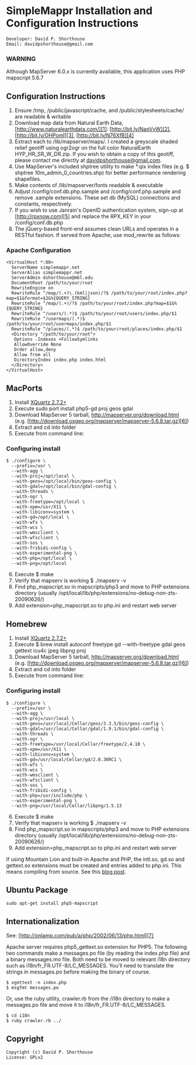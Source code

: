SimpleMappr Installation and Configuration Instructions
=======================================================

    Developer: David P. Shorthouse
    Email: davidpshorthouse@gmail.com

### WARNING

Although MapServer 6.0.x is currently available, this application uses PHP mapscript 5.6.7

Configuration Instructions
--------------------------

1. Ensure /tmp, /public/javascript/cache, and /public/stylesheets/cache/ are readable & writable
2. Download map data from Natural Earth Data, [http://www.naturalearthdata.com/][1]:
  [http://bit.ly/NapVvW][2], [http://bit.ly/OHPoml][3], [http://bit.ly/N76XfB][4]
3. Extract each to /lib/mapserver/maps/. I created a greyscale shaded relief geotiff using ogr2ogr on the full color NaturalEarth HYP_HR_SR_W_DR.zip. If you wish to obtain a copy of this geotiff, please contact me directly at davidpshorthouse@gmail.com.
4. Use MapServer's included shptree utility to make *.qix index files (e.g. $ shptree 10m_admin_0_countries.shp) for better performance rendering shapefiles.
5. Make contents of /lib/mapserver/fonts readable & executable
6. Adjust /config/conf.db.php.sample and /config/conf.php.sample and remove .sample extensions. These set db (MySQL) connections and constants, respectively.
7. If you wish to use Janrain's OpenID authentication system, sign-up at [http://rpxnow.com][5] and replace the RPX_KEY in your /config/conf.db.php
8. The jQuery-based front-end assumes clean URLs and operates in a RESTful fashion. If served from Apache, use mod_rewrite as follows:

### Apache Configuration

    <VirtualHost *:80>
      ServerName simplemappr.net
      ServerAlias simplemappr.net
      ServerAdmin dshorthouse@mbl.edu
      DocumentRoot /path/to/your/root
      RewriteEngine on
      RewriteRule ^/map/(.+)\.(kml|json)/?$ /path/to/your/root/index.php?map=$1&format=$2&%{QUERY_STRING}
      RewriteRule ^/map/(.+)/?$ /path/to/your/root/index.php?map=$1&%{QUERY_STRING}
      RewriteRule ^/users/(.*)$ /path/to/your/root/users/index.php/$1
      RewriteRule ^/usermaps/(.*)$ /path/to/your/root/usermaps/index.php/$1
      RewriteRule ^/places/(.*)$ /path/to/your/root/places/index.php/$1
      <Directory "/path/to/your/root">
       Options -Indexes +FollowSymlinks
       AllowOverride None
       Order allow,deny
       Allow from all
       DirectoryIndex index.php index.html
      </Directory>
    </VirtualHost>

MacPorts
--------

1. Install [XQuartz 2.7.2+][8]
2. Execute sudo port install php5-gd proj geos gdal
3. Download MapServer 5 tarball, http://mapserver.org/download.html (e.g. [http://download.osgeo.org/mapserver/mapserver-5.6.8.tar.gz][6])
4. Extract and cd into folder
5. Execute from command line:

### Configuring install

    $ ./configure \
      --prefix=/usr \
      --with-agg \
      --with-proj=/opt/local \
      --with-geos=/opt/local/bin/geos-config \
      --with-gdal=/opt/local/bin/gdal-config \
      --with-threads \
      --with-ogr \
      --with-freetype=/opt/local \
      --with-xpm=/usr/X11 \
      --with-libiconv=system \
      --with-gd=/opt/local \
      --with-wfs \
      --with-wcs \
      --with-wmsclient \
      --with-wfsclient \
      --with-sos \
      --with-fribidi-config \
      --with-experimental-png \
      --with-php=/opt/local \
      --with-png=/opt/local

6. Execute $ make
7. Verify that mapserv is working $ ./mapserv -v
8. Find php_mapscript.so in mapscripts/php3 and move to PHP extensions directory (usually /opt/local/lib/php/extensions/no-debug-non-zts-20090626/)
9. Add extension=php_mapscript.so to php.ini and restart web server

Homebrew
--------

1. Install [XQuartz 2.7.2+][8]
2. Execute $ brew install autoconf freetype gd --with-freetype gdal geos gettext icu4c jpeg libpng proj
3. Download MapServer 5 tarball, http://mapserver.org/download.html (e.g. [http://download.osgeo.org/mapserver/mapserver-5.6.8.tar.gz][6])
4. Extract and cd into folder
5. Execute from command line:	

### Configuring install

	$ ./configure \
	  --prefix=/usr \
	  --with-agg \
	  --with-proj=/usr/local \
	  --with-geos=/usr/local/Cellar/geos/3.3.5/bin/geos-config \
	  --with-gdal=/usr/local/Cellar/gdal/1.9.1/bin/gdal-config \
	  --with-threads \
	  --with-ogr \
	  --with-freetype=/usr/local/Cellar/freetype/2.4.10 \
	  --with-xpm=/usr/X11 \
	  --with-libiconv=system \
	  --with-gd=/usr/local/Cellar/gd/2.0.36RC1 \
	  --with-wfs \
	  --with-wcs \
	  --with-wmsclient \
	  --with-wfsclient \
	  --with-sos \
	  --with-fribidi-config \
	  --with-php=/usr/include/php \
	  --with-experimental-png \
	  --with-png=/usr/local/Cellar/libpng/1.5.13

6. Execute $ make
7. Verify that mapserv is working $ ./mapserv -v
8. Find php_mapscript.so in mapscripts/php3 and move to PHP extensions directory (usually /opt/local/lib/php/extensions/no-debug-non-zts-20090626/)
9. Add extension=php_mapscript.so to php.ini and restart web server

If using Mountain Lion and built-in Apache and PHP, the intl.so, gd.so and gettext.so extensions must be created and entries added to php.ini. This means compiling from source. See this [blog post][9].

Ubuntu Package
--------------

    sudo apt-get install php5-mapscript

Internationalization
--------------------

See: [http://onlamp.com/pub/a/php/2002/06/13/php.html][7]

Apache server requires php5_gettext.so extension for PHP5. The following two commands make a messages.po file (by reading the index.php file) and a binary messages.mo file. Both need to be moved to relevant i18n directory such as i18n/fr_FR.UTF-8/LC_MESSAGES. You'll need to translate the strings in messages.po before making the binary of course.

    $ xgettext -n index.php
    $ msgfmt messages.po

Or, use the ruby utility, crawler.rb from the /i18n directory to make a messages.po file and move it to i18n/fr_FR.UTF-8/LC_MESSAGES.

    $ cd i18n
    $ ruby crawler.rb ../

Copyright
---------

    Copyright (c) David P. Shorthouse
    License: GPLv2

[1]: http://www.naturalearthdata.com/
[2]: http://bit.ly/NapVvW
[3]: http://bit.ly/OHPoml
[4]: http://bit.ly/N76XfB
[5]: http://rpxnow.com
[6]: http://download.osgeo.org/mapserver/mapserver-5.6.8.tar.gz
[7]: http://onlamp.com/pub/a/php/2002/06/13/php.html
[8]: http://xquartz.macosforge.org/trac/wiki/X112.7.2
[9]: http://vanderveer.be/blog/2012/04/21/setting-up-my-perfect-developer-environment-on-osx-10-dot-8-mountain-lion-dp3-edition/